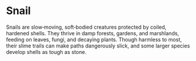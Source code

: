 # Snail

Snails are slow‑moving, soft‑bodied creatures protected by coiled, hardened shells. They thrive in damp forests, gardens, and marshlands, feeding on leaves, fungi, and decaying plants. Though harmless to most, their slime trails can make paths dangerously slick, and some larger species develop shells as tough as stone.

